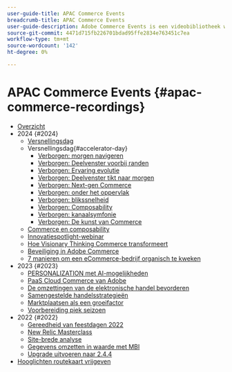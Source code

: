 ```yaml
---
user-guide-title: APAC Commerce Events
breadcrumb-title: APAC Commerce Events
user-guide-description: Adobe Commerce Events is een videobibliotheek waar experts en collega's hun gedachten en ideeën over het gebruik van Adobe Commerce hebben gedeeld.
source-git-commit: 4471d715fb226701bdad95ffe2834e763451c7ea
workflow-type: tm+mt
source-wordcount: '142'
ht-degree: 0%

---
```



# APAC Commerce Events {#apac-commerce-recordings}

+ [Overzicht](overview.md)
+ 2024 {#2024}
   + [Versnellingsdag](2024/accelerator-day/overview.md)
   + Versnellingsdag{#accelerator-day}
      + [Verborgen: morgen navigeren](./2024/accelerator-day/navigating-tomorrow.md)
      + [Verborgen: Deelvenster voorbij randen](./2024/accelerator-day/panel-beyond-borders.md)
      + [Verborgen: Ervaring evolutie](./2024/accelerator-day/experience-evolution.md)
      + [Verborgen: Deelvenster tikt naar morgen](./2024/accelerator-day/panel-tapping-into-tomorrow.md)
      + [Verborgen: Next-gen Commerce](./2024/accelerator-day/next-gen-commerce.md)
      + [Verborgen: onder het oppervlak](./2024/accelerator-day/beneath-the-surface.md)
      + [Verborgen: blikssnelheid](./2024/accelerator-day/lightning-speed.md)
      + [Verborgen: Composability](./2024/accelerator-day/composability.md)
      + [Verborgen: kanaalsymfonie](./2024/accelerator-day/cross-channel-symphony.md)
      + [Verborgen: De kunst van Commerce](./2024/accelerator-day/the-art-of-commerce.md)
   + [Commerce en composability](2024/commerce-and-composability.md)
   + [Innovatiespotlight-webinar](2024/innovation-spotlight.md)
   + [Hoe Visionary Thinking Commerce transformeert](2024/visionary-thinking.md)
   + [Beveiliging in Adobe Commerce](2024/security-overview.md)
   + [7 manieren om een eCommerce-bedrijf organisch te kweken](2024/grow-ecommerce-business.md)
+ 2023 {#2023}
   + [PERSONALIZATION met AI-mogelijkheden](2023/ai-personalisation.md)
   + [PaaS Cloud Commerce van Adobe](2023/adobes-paas-cloud-commerce.md)
   + [De omzettingen van de elektronische handel bevorderen](2023/ecommerce-conversions.md)
   + [Samengestelde handelsstrategieën](2023/composable-commerce.md)
   + [Marktplaatsen als een groeifactor](2023/marketplaces.md)
   + [Voorbereiding piek seizoen](2023/peak-season-prep.md)
+ 2022 {#2022}
   + [Gereedheid van feestdagen 2022](2022/holiday.md)
   + [New Relic Masterclass](2022/new-relic.md)
   + [Site-brede analyse](2022/analysis-tool.md)
   + [Gegevens omzetten in waarde met MBI](2022/mbi.md)
   + [Upgrade uitvoeren naar 2.4.4](2022/upgrade.md)
+ [Hooglichten routekaart vrijgeven](release-highlights.md)

<!--+ Commerce Events {#commerce-events}
  + [Overview](commerce-events/overview.md)
  + 2022 {#2022}
    + [Top Tips and Tricks for Adobe Campaign Standard](customer-journeys/2022/tips-and-tricks.md)
    + [Develop and customize data models in Adobe [!DNL Campaign Classic]](customer-journeys/2022/data-models.md)

+ Data and insights {#commerce-release-updates}
  + [Overview](commerce-release-updates/overview.md)
  + 2022 {#2022}
    + [Innovations and trends](data-and-insights/2022/innovations.md)
    + [Sensei and Analysis Workspace](data-and-insights/2022/sensei.md)
    + [Personalize and automate with Adobe Target](data-and-insights/2022/personalize.md)
    + [Analytics and Target applications for Mobile and Apps](data-and-insights/2022/mobile-and-apps.md)
    + [Cross Device Analytics and Customer Journey Analytics](data-and-insights/2022/cross-device-analytics.md) -->